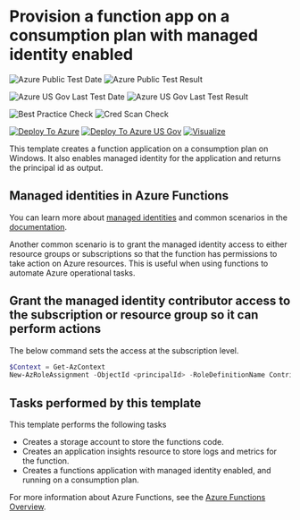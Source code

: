 # Provision a function app on a consumption plan with managed identity enabled

![Azure Public Test Date](https://azurequickstartsservice.blob.core.windows.net/badges/101-functions-managed-identity/PublicLastTestDate.svg)
![Azure Public Test Result](https://azurequickstartsservice.blob.core.windows.net/badges/101-functions-managed-identity/PublicDeployment.svg)

![Azure US Gov Last Test Date](https://azurequickstartsservice.blob.core.windows.net/badges/101-functions-managed-identity/FairfaxLastTestDate.svg)
![Azure US Gov Last Test Result](https://azurequickstartsservice.blob.core.windows.net/badges/101-functions-managed-identity/FairfaxDeployment.svg)

![Best Practice Check](https://azurequickstartsservice.blob.core.windows.net/badges/101-functions-managed-identity/BestPracticeResult.svg)
![Cred Scan Check](https://azurequickstartsservice.blob.core.windows.net/badges/101-functions-managed-identity/CredScanResult.svg)

[![Deploy To Azure](https://raw.githubusercontent.com/fathym-it/azure-quickstart-templates/master/1-CONTRIBUTION-GUIDE/images/deploytoazure.svg?sanitize=true)]("https://portal.azure.com/#create/Microsoft.Template/uri/https%3A%2F%2Fraw.githubusercontent.com%2Ffathym-it%2Fazure-quickstart-templates%2Fmaster%2F101-functions-managed-identity%2Fazuredeploy.json")
[![Deploy To Azure US Gov](https://raw.githubusercontent.com/fathym-it/azure-quickstart-templates/master/1-CONTRIBUTION-GUIDE/images/deploytoazuregov.svg?sanitize=true)]("https://portal.azure.us/#create/Microsoft.Template/uri/https%3A%2F%2Fraw.githubusercontent.com%2Ffathym-it%2Fazure-quickstart-templates%2Fmaster%2F101-functions-managed-identity%2Fazuredeploy.json")
[![Visualize](https://raw.githubusercontent.com/fathym-it/azure-quickstart-templates/master/1-CONTRIBUTION-GUIDE/images/visualizebutton.svg?sanitize=true)]("http://armviz.io/#/?load=https%3A%2F%2Fraw.githubusercontent.com%2Ffathym-it%2Fazure-quickstart-templates%2Fmaster%2F101-functions-managed-identity%2Fazuredeploy.json")

This template creates a function application on a consumption plan on Windows. It also enables managed identity for the application and returns the principal id as output.

## Managed identities in Azure Functions

You can learn more about [managed identities](https://docs.microsoft.com/en-us/azure/app-service/overview-managed-identity) and common scenarios in the [documentation](https://docs.microsoft.com/en-us/azure/app-service/overview-managed-identity#obtaining-tokens-for-azure-resources).

Another common scenario is to grant the managed identity access to either resource groups or subscriptions so that the function has permissions to take action on Azure resources. This is useful when using functions to automate Azure operational tasks.

## Grant the managed identity contributor access to the subscription or resource group so it can perform actions

The below command sets the access at the subscription level.

```powershell
$Context = Get-AzContext
New-AzRoleAssignment -ObjectId <principalId> -RoleDefinitionName Contributor -Scope "/subscriptions/$($Context.Subscription)"
```

## Tasks performed by this template

This template performs the following tasks

* Creates a storage account to store the functions code.
* Creates an application insights resource to store logs and metrics for the function.
* Creates a functions application with managed identity enabled, and running on a consumption plan.

For more information about Azure Functions, see the [Azure Functions Overview](https://azure.microsoft.com/en-us/documentation/articles/functions-overview/).
